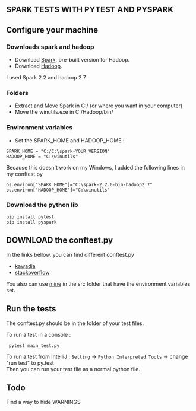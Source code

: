 
## SPARK TESTS WITH PYTEST AND PYSPARK

## Configure your machine

### Downloads spark and hadoop
* Download [Spark](https://spark.apache.org/downloads.html), pre-built version for Hadoop.
* Download [Hadoop](https://github.com/steveloughran/winutils/blob/master/hadoop-2.7.1/bin/winutils.exe).

I used Spark 2.2 and hadoop 2.7.

### Folders
* Extract and Move Spark in C:/ (or where you want in your computer)
* Move the winutils.exe in C:/Hadoop/bin/

### Environment variables

* Set the SPARK_HOME and HADOOP_HOME :
```
SPARK_HOME = "C:/C:\spark-YOUR_VERSION"
HADOOP_HOME = "C:\winutils"
```

Because this doesn't work on my Windows, I added the following lines in my conftest.py
```
os.environ["SPARK_HOME"]="C:\spark-2.2.0-bin-hadoop2.7"
os.environ["HADOOP_HOME"]="C:\winutils"
```

### Download the python lib

```
pip install pytest 
pip install pyspark
```

## DOWNLOAD the conftest.py

In the links bellow, you can find different conftest.py

* [kawadia](https://github.com/kawadia/pyspark.test)
* [stackoverflow](https://stackoverflow.com/questions/40975360/testing-spark-with-pytest-cannot-run-spark-in-local-mode
)

You also can use [mine](https://github.com/BoltMaud/Pyspark_pytest/blob/master/src/conftest.py) in the src folder that have the environment variables set.

## Run the tests
The conftest.py should be in the folder of your test files.

To run a test in a console :

``` pytest main_test.py```

To run a test from IntelliJ :
`Setting` -> `Python Interpreted Tools` -> change "run test" to py.test\
Then you can run your test file as a normal python file.

## Todo
Find a way to hide WARNINGS 
